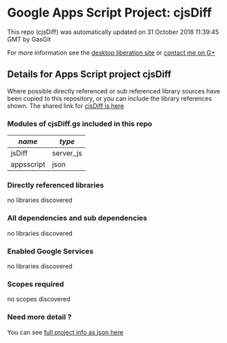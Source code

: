 # Google Apps Script Project: cjsDiff
This repo (cjsDiff) was automatically updated on 31 October 2018 11:39:45 GMT by GasGit

For more information see the [desktop liberation site](http://ramblings.mcpher.com/Home/excelquirks/drivesdk/gettinggithubready "desktop liberation") or [contact me on G+](https://plus.google.com/+BruceMcpherson "Bruce McPherson - GDE")
## Details for Apps Script project cjsDiff
Where possible directly referenced or sub referenced library sources have been copied to this repository, or you can include the library references shown. 
The shared link for [cjsDiff is here](https://script.google.com/d/1g12xyo7_Sf2Teft9zVi6lb9Ak0ANEKMtzU3hZu4vNobn9QL-BkGQOU9_/edit?usp=sharing "open in the GAS IDE")

### Modules of cjsDiff.gs included in this repo
*name*|*type*
--- | --- 
jsDiff| server_js
appsscript| json
### Directly referenced libraries
no libraries discovered
### All dependencies and sub dependencies
no libraries discovered
### Enabled Google Services
no libraries discovered
### Scopes required
no scopes discovered
### Need more detail ?
You can see [full project info as json here](info.json)

